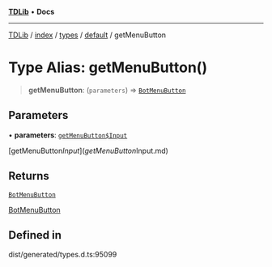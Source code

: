 [**TDLib**](../../../../../../README.md) • **Docs**

***

[TDLib](../../../../../../modules.md) / [index](../../../../../README.md) / [types](../../../README.md) / [default](../README.md) / getMenuButton

# Type Alias: getMenuButton()

> **getMenuButton**: (`parameters`) => [`BotMenuButton`](BotMenuButton.md)

## Parameters

• **parameters**: [`getMenuButton$Input`](getMenuButton$Input.md)

[getMenuButton$Input](getMenuButton$Input.md)

## Returns

[`BotMenuButton`](BotMenuButton.md)

[BotMenuButton](BotMenuButton.md)

## Defined in

dist/generated/types.d.ts:95099
